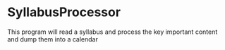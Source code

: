 # SyllabusProcessor
This program will read a syllabus and process the key important content and dump them into a calendar 
